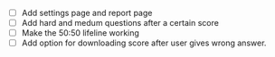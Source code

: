 -   [ ] Add settings page and report page
-   [ ] Add hard and medum questions after a certain score
-   [ ] Make the 50:50 lifeline working
-   [ ] Add option for downloading score after user gives wrong answer.
